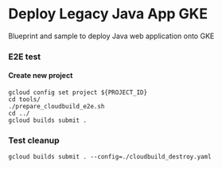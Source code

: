 # Deploy Legacy Java App GKE

Blueprint and sample to deploy Java web application onto GKE

### E2E test
#### Create new project
```
gcloud config set project ${PROJECT_ID}
cd tools/
./prepare_cloudbuild_e2e.sh
cd ../
gcloud builds submit .
```

### Test cleanup
```
gcloud builds submit . --config=./cloudbuild_destroy.yaml
```
